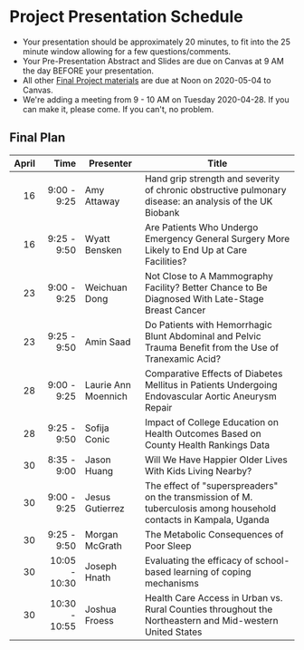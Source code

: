 # Project Presentation Schedule

- Your presentation should be approximately 20 minutes, to fit into the 25 minute window allowing for a few questions/comments.
- Your Pre-Presentation Abstract and Slides are due on Canvas at 9 AM the day BEFORE your presentation.
- All other [Final Project materials](https://github.com/THOMASELOVE/2020-500/tree/master/project/03_final_materials) are due at Noon on 2020-05-04 to Canvas.
- We're adding a meeting from 9 - 10 AM on Tuesday 2020-04-28. If you can make it, please come. If you can't, no problem.

## Final Plan

April | Time | Presenter | Title
---: | ---: | --- | ---
16 | 9:00 - 9:25 | Amy Attaway | Hand grip strength and severity of chronic obstructive pulmonary disease: an analysis of the UK Biobank
16 | 9:25 - 9:50 | Wyatt Bensken | Are Patients Who Undergo Emergency General Surgery More Likely to End Up at Care Facilities?
23 | 9:00 - 9:25 | Weichuan Dong | Not Close to A Mammography Facility? Better Chance to Be Diagnosed With Late-Stage Breast Cancer
23 | 9:25 - 9:50 | Amin Saad | Do Patients with Hemorrhagic Blunt Abdominal and Pelvic Trauma Benefit from the Use of Tranexamic Acid?
28 | 9:00 - 9:25 | Laurie Ann Moennich | Comparative Effects of Diabetes Mellitus in Patients Undergoing Endovascular Aortic Aneurysm Repair
28 | 9:25 - 9:50 | Sofija Conic | Impact of College Education on Health Outcomes Based on County Health Rankings Data
30 | 8:35 - 9:00 | Jason Huang | Will We Have Happier Older Lives With Kids Living Nearby?
30 | 9:00 - 9:25 | Jesus Gutierrez | The effect of "superspreaders" on the transmission of M. tuberculosis among household contacts in Kampala, Uganda
30 | 9:25 - 9:50 | Morgan McGrath | The Metabolic Consequences of Poor Sleep
30 | 10:05 - 10:30 | Joseph Hnath | Evaluating the efficacy of school-based learning of coping mechanisms
30 | 10:30 - 10:55 | Joshua Froess | Health Care Access in Urban vs. Rural Counties throughout the Northeastern and Mid-western United States

